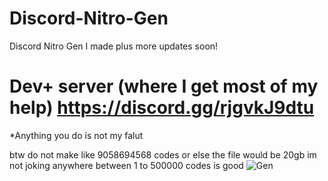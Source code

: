 # Discord-Nitro-Gen
Discord Nitro Gen I made plus more updates soon!
# Dev+ server (where I get most of my help) https://discord.gg/rjgvkJ9dtu

*Anything you do is not my falut

btw do not make like 9058694568 codes or else the file would be 20gb im not joking
anywhere between 1 to 500000 codes is good
![Gen](https://user-images.githubusercontent.com/104877683/169674509-c98351a8-a88e-4cc7-aa74-a6a3ea763e94.png)
